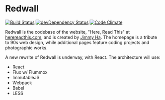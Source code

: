 Redwall
=======

[![Build Status](https://secure.travis-ci.org/herereadthis/redwall.svg?branch=master)](http://travis-ci.org/herereadthis/redwall)
[![devDependency Status](https://david-dm.org/herereadthis/redwall/dev-status.svg)](https://david-dm.org/herereadthis/redwall)
[![Code Climate](https://codeclimate.com/github/herereadthis/redwall/badges/gpa.svg)](https://codeclimate.com/github/herereadthis/redwall)

Redwall is the codebase of the website, "Here, Read This" at [herereadthis.com](http://herereadthis.com), and is created by [Jimmy Ha](https://github.com/herereadthis). The homepage is a tribute to 90s web design, while additional pages feature coding projects and photographic works.

A new rewrite of Redwall is underway, with React. The architecture will use:

* React
* Flux w/ Flummox
* ImmutableJS
* Webpack
* Babel
* LESS